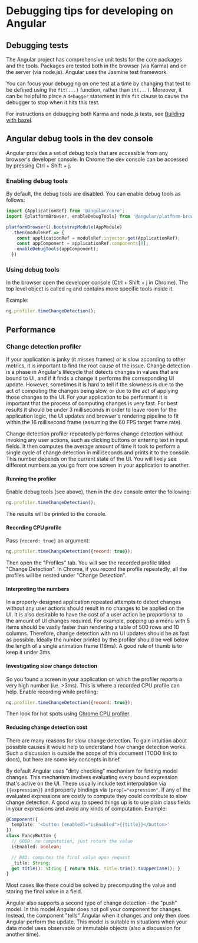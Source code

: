 # Debugging tips for developing on Angular

## Debugging tests

The Angular project has comprehensive unit tests for the core packages and the tools.
Packages are tested both in the browser (via Karma) and on the server (via node.js).
Angular uses the Jasmine test framework. 

You can focus your debugging on one test at a time by changing that test to be
defined using the `fit(...)` function, rather than `it(...)`. Moreover, it can be helpful
to place a `debugger` statement in this `fit` clause to cause the debugger to stop when
it hits this test.

For instructions on debugging both Karma and node.js tests, see
[Building with bazel](./building-with-bazel.md).

## Angular debug tools in the dev console

Angular provides a set of debug tools that are accessible from any browser's
developer console. In Chrome the dev console can be accessed by pressing
Ctrl + Shift + j.

### Enabling debug tools

By default, the debug tools are disabled. You can enable debug tools as follows:

```typescript
import {ApplicationRef} from '@angular/core';
import {platformBrowser, enableDebugTools} from '@angular/platform-browser';

platformBrowser().bootstrapModule(AppModule)
  .then(moduleRef => {
    const applicationRef = moduleRef.injector.get(ApplicationRef);
    const appComponent = applicationRef.components[0];
    enableDebugTools(appComponent);
  })
```

### Using debug tools

In the browser open the developer console (Ctrl + Shift + j in Chrome). The
top level object is called `ng` and contains more specific tools inside it.

Example:

```javascript
ng.profiler.timeChangeDetection();
```

## Performance

### Change detection profiler

If your application is janky (it misses frames) or is slow according to other
metrics, it is important to find the root cause of the issue. Change detection
is a phase in Angular's lifecycle that detects changes in values that are
bound to UI, and if it finds a change it performs the corresponding UI update.
However, sometimes it is hard to tell if the slowness is due to the act of
computing the changes being slow, or due to the act of applying those changes
to the UI. For your application to be performant it is important that the
process of computing changes is very fast. For best results it should be under
3 milliseconds in order to leave room for the application logic, the UI updates
and browser's rendering pipeline to fit within the 16 millisecond frame
(assuming the 60 FPS target frame rate).

Change detection profiler repeatedly performs change detection without invoking
any user actions, such as clicking buttons or entering text in input fields. It
then computes the average amount of time it took to perform a single cycle of
change detection in milliseconds and prints it to the console. This number
depends on the current state of the UI. You will likely see different numbers
as you go from one screen in your application to another.

#### Running the profiler

Enable debug tools (see above), then in the dev console enter the following:

```javascript
ng.profiler.timeChangeDetection();
```

The results will be printed to the console.

#### Recording CPU profile

Pass `{record: true}` an argument:

```javascript
ng.profiler.timeChangeDetection({record: true});
```

Then open the "Profiles" tab. You will see the recorded profile titled
"Change Detection". In Chrome, if you record the profile repeatedly, all the
profiles will be nested under "Change Detection".

#### Interpreting the numbers

In a properly-designed application repeated attempts to detect changes without
any user actions should result in no changes to be applied on the UI. It is
also desirable to have the cost of a user action be proportional to the amount
of UI changes required. For example, popping up a menu with 5 items should be
vastly faster than rendering a table of 500 rows and 10 columns. Therefore,
change detection with no UI updates should be as fast as possible. Ideally the
number printed by the profiler should be well below the length of a single
animation frame (16ms). A good rule of thumb is to keep it under 3ms.

#### Investigating slow change detection

So you found a screen in your application on which the profiler reports a very
high number (i.e. >3ms). This is where a recorded CPU profile can help. Enable
recording while profiling:

```javascript
ng.profiler.timeChangeDetection({record: true});
```

Then look for hot spots using
[Chrome CPU profiler](https://developer.chrome.com/devtools/docs/cpu-profiling).

#### Reducing change detection cost

There are many reasons for slow change detection. To gain intuition about
possible causes it would help to understand how change detection works. Such a
discussion is outside the scope of this document (TODO link to docs), but here
are some key concepts in brief.

By default Angular uses "dirty checking" mechanism for finding model changes.
This mechanism involves evaluating every bound expression that's active on the
UI. These usually include text interpolation via `{{expression}}` and property
bindings via `[prop]="expression"`. If any of the evaluated expressions are
costly to compute they could contribute to slow change detection. A good way to
speed things up is to use plain class fields in your expressions and avoid any
kinds of computation. Example:

```typescript
@Component({
  template: '<button [enabled]="isEnabled">{{title}}</button>'
})
class FancyButton {
  // GOOD: no computation, just return the value
  isEnabled: boolean;

  // BAD: computes the final value upon request
  _title: String;
  get title(): String { return this._title.trim().toUpperCase(); }
}
```

Most cases like these could be solved by precomputing the value and storing the
final value in a field.

Angular also supports a second type of change detection - the "push" model. In
this model Angular does not poll your component for changes. Instead, the
component "tells" Angular when it changes and only then does Angular perform
the update. This model is suitable in situations when your data model uses
observable or immutable objects (also a discussion for another time).
